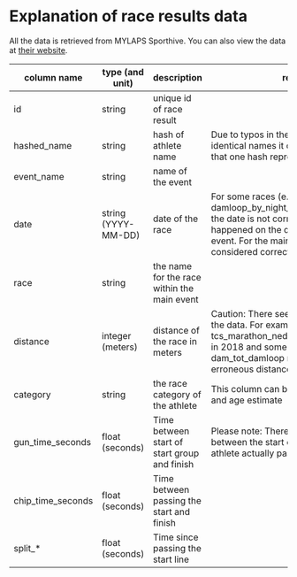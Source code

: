 # Explanation of race results data

All the data is retrieved from MYLAPS Sporthive.
You can also view the data at [their website](https://results.sporthive.com/).

| column name       | type (and unit)       | description                                   | remarks |
| -------------     | --------------------- | --------------------------------------------- | ------- |
| id                | string                | unique id of race result                      |  |
| hashed_name       | string                | hash of athlete name                          | Due to typos in the name or people with identical names it cannot be guaranteed that one hash represents a single person |
| event_name        | string                | name of the event                             |  |
| date              | string (YYYY-MM-DD)   | date of the race                              | For some races (e.g. damloop_by_night_5_em_businessloop) the date is not correct because it happened on the day before the main event. For the main races it can be considered correct though. |
| race              | string                | the name for the race within the main event   |  |
| distance          | integer (meters)      | distance of the race in meters                | Caution: There seem to be some errors in the data. For example tcs_marathon_nederlands_kampioenschap in 2018 and some of the dam_tot_damloop races to have an erroneous distance. |
| category          | string                | the race category of the athlete              | This column can be used to determine sex and age estimate |  |
| gun_time_seconds  | float (seconds)       | Time between start of start group and finish  | Please note: There is usually a time delay between the start of the group and an athlete actually passing the start |
| chip_time_seconds | float (seconds)       | Time between passing the start and finish     |  |
| split\_\*         | float (seconds)       | Time since passing the start line             |  |
